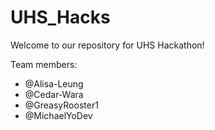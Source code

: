 # UHS_Hacks

Welcome to our repository for UHS Hackathon!

Team members:
- @Alisa-Leung
- @Cedar-Wara
- @GreasyRooster1
- @MichaelYoDev
